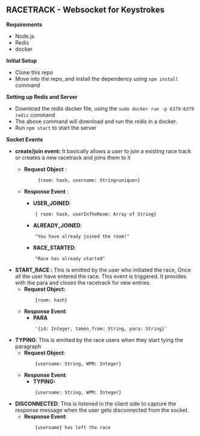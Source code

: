 ## RACETRACK - Websocket for Keystrokes
**Requirements**

 - Node.js
 - Redis
 - docker

**Initial Setup**

 - Clone this repo
 - Move into the repo, and install the dependency using `npm install` command

**Setting up Redis and Server**

 - Download the redis docker file, using the `sudo docker run -p 6379:6379 redis` command 
 - The above command will download and run the redis in a docker.
 - Run `npm start` to start the server

**Socket Events**

 - **create/join event:** It basically allows a user to join a existing race track or creates a new racetrack and joins them to it
	 - **Request Object** : 
		```	
		     {room: hash, username: String<unique>}
		```    
	 - **Response Event** :
		 
		 - **USER_JOINED**:
        ```
		    { room: hash, userInTheRoom: Array of String}
        ```
		- **ALREADY_JOINED**:
        ```
		    "You have already joined the room!"
        ```
		 - **RACE_STARTED**:
        ```
		    "Race has already started"
        ```
 - **START_RACE :** This is emitted by the user who initiated the race, Once all the user have entered the race. This event is triggered. It provides with the para and closes the racetrack for new entries.
	 - **Request Object:**
        ```
		    {room: hash}
        ```
	 - **Response Event**:
		 -  **PARA**
        ```
		    '{id: Integer, taken_from: String, para: String}'
        ```
 - **TYPING**: This is emitted by the race users when they start tying the paragraph
	 - **Request Object**:
        ```
	        {username: String, WPM: Integer}
        ```
	 - **Response Event**:
		- **TYPING:**
        ```
		    {username: String, WPM: Integer}
        ```
- **DISCONNECTED**: This is listened in the client side to capture the response message when the user gets disconnected from the socket.
	- **Response Event**:
        ```
		    {username} has left the race
        ```
